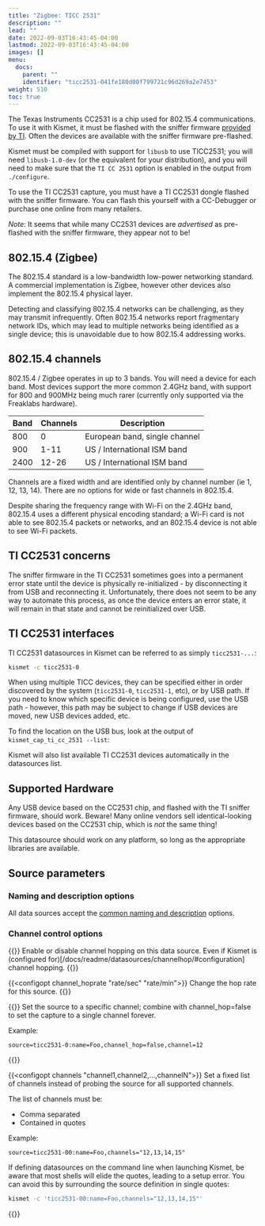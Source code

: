 ```yaml
---
title: "Zigbee: TICC 2531"
description: ""
lead: ""
date: 2022-09-03T16:43:45-04:00
lastmod: 2022-09-03T16:43:45-04:00
images: []
menu:
  docs:
    parent: ""
    identifier: "ticc2531-041fe180d00f799721c96d269a2e7453"
weight: 510
toc: true
---
```


The Texas Instruments CC2531 is a chip used for 802.15.4 communications.  To use it with Kismet, it must be flashed with the sniffer firmware [provided by TI](http://www.ti.com/tool/PACKET-SNIFFER).  Often the devices are available with the sniffer firmware pre-flashed.

Kismet must be compiled with support for `libusb` to use TICC2531; you will need `libusb-1.0-dev` (or the equivalent for your distribution), and you will need to make sure that the `TI CC 2531` option is enabled in the output from `./configure`.

To use the TI CC2531 capture, you must have a TI CC2531 dongle flashed with the sniffer firmware. You can flash this yourself with a CC-Debugger or purchase one online from many retailers.

*Note*: It seems that while many CC2531 devices are *advertised* as pre-flashed with the sniffer firmware, they appear not to be!


## 802.15.4 (Zigbee) 

The 802.15.4 standard is a low-bandwidth low-power networking standard.  A commercial implementation is Zigbee, however other devices also implement the 802.15.4 physical layer.

Detecting and classifying 802.15.4 networks can be challenging, as they may transmit infrequently.  Often 802.15.4 networks report fragmentary network IDs, which may lead to multiple networks being identified as a single device; this is unavoidable due to how 802.15.4 addressing works.

## 802.15.4 channels

802.15.4 / Zigbee operates in up to 3 bands.  You will need a device for each band.  Most devices support the more common 2.4GHz band, with support for 800 and 900MHz being much rarer (currently only supported via the Freaklabs hardware).

| Band | Channels | Description                   |
| ---- | -------- | ----------                    |
| 800  | 0        | European band, single channel |
| 900  | 1-11     | US / International ISM band   |
| 2400 | 12-26    | US / International ISM band   |

Channels are a fixed width and are identified only by channel number (ie 1, 12, 13, 14).  There are no options for wide or fast channels in 802.15.4.

Despite sharing the frequency range with Wi-Fi on the 2.4GHz band, 802.15.4 uses a different physical encoding standard; a Wi-Fi card is not able to see 802.15.4 packets or networks, and an 802.15.4 device is not able to see Wi-Fi packets.

## TI CC2531 concerns 

The sniffer firmware in the TI CC2531 sometimes goes into a permanent error state until the device is physically re-initialized - by disconnecting it from USB and reconnecting it.  Unfortunately, there does not seem to be any way to automate this process, as once the device enters an error state, it will remain in that state and cannot be reinitialized over USB.

## TI CC2531 interfaces

TI CC2531 datasources in Kismet can be referred to as simply `ticc2531-...`:

```bash
kismet -c ticc2531-0
```

When using multiple TICC devices, they can be specified either in order discovered by the system (`ticc2531-0`, `ticc2531-1`, etc), or by USB path.  If you need to know which specific device is being configured, use the USB path - however, this path may be subject to change if USB devices are moved, new USB devices added, etc.

To find the location on the USB bus, look at the output of `kismet_cap_ti_cc_2531 --list`:

Kismet will also list available TI CC2531 devices automatically in the datasources list.

## Supported Hardware

Any USB device based on the CC2531 chip, and flashed with the TI sniffer firmware, should work.  Beware!  Many online vendors sell identical-looking devices based on the CC2531 chip, which is *not* the same thing!

This datasource should work on any platform, so long as the appropriate libraries are available.

## Source parameters

### Naming and description options

All data sources accept the [common naming and description](/docs/readme/datasources/datasources/#naming-and-describing-datasources) options.

### Channel control options 

{{<configopt channel_hop true false>}}
Enable or disable channel hopping on this data source.  Even if Kismet is (configured for)[/docs/readme/datasources/channelhop/#configuration] channel hopping.
{{</configopt>}}


{{<configopt channel_hoprate "rate/sec" "rate/min">}}
Change the hop rate for this source.
{{</configopt>}}


{{<configopt channel channel>}}
Set the source to a specific channel; combine with channel_hop=false to set the capture to a single channel forever.

Example:

```
source=ticc2531-0:name=Foo,channel_hop=false,channel=12
```
{{</configopt>}}


{{<configopt channels "channel1,channel2,...,channelN">}}
Set a fixed list of channels instead of probing the source for all supported channels.

The list of channels must be:

* Comma separated 
* Contained in quotes

Example:

```
source=ticc2531-00:name=Foo,channels="12,13,14,15"
```

If defining datasources on the command line when launching Kismet, be aware that most shells will elide the quotes, leading to a setup error.  You can avoid this by surrounding the source definition in single quotes:

```bash
kismet -c 'ticc2531-00:name=Foo,channels="12,13,14,15"'
```
{{</configopt>}}
